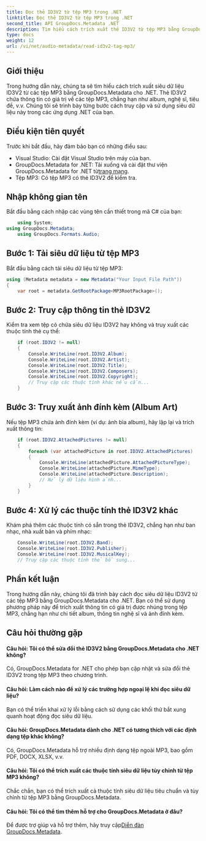 ```yaml
---
title: Đọc thẻ ID3V2 từ tệp MP3 trong .NET
linktitle: Đọc thẻ ID3V2 từ tệp MP3 trong .NET
second_title: API GroupDocs.Metadata .NET
description: Tìm hiểu cách trích xuất thẻ ID3V2 từ tệp MP3 bằng GroupDocs.Metadata cho .NET. Truy cập album, nghệ sĩ và nhiều hơn nữa theo chương trình.
type: docs
weight: 12
url: /vi/net/audio-metadata/read-id3v2-tag-mp3/
---
```

## Giới thiệu
Trong hướng dẫn này, chúng ta sẽ tìm hiểu cách trích xuất siêu dữ liệu ID3V2 từ các tệp MP3 bằng GroupDocs.Metadata cho .NET. Thẻ ID3V2 chứa thông tin có giá trị về các tệp MP3, chẳng hạn như album, nghệ sĩ, tiêu đề, v.v. Chúng tôi sẽ trình bày từng bước cách truy cập và sử dụng siêu dữ liệu này trong các ứng dụng .NET của bạn.
## Điều kiện tiên quyết
Trước khi bắt đầu, hãy đảm bảo bạn có những điều sau:
- Visual Studio: Cài đặt Visual Studio trên máy của bạn.
-  GroupDocs.Metadata for .NET: Tải xuống và cài đặt thư viện GroupDocs.Metadata for .NET từ[trang mạng](https://releases.groupdocs.com/metadata/net/).
- Tệp MP3: Có tệp MP3 có thẻ ID3V2 để kiểm tra.

## Nhập không gian tên
Bắt đầu bằng cách nhập các vùng tên cần thiết trong mã C# của bạn:
```csharp
    using System;
using GroupDocs.Metadata;
    using GroupDocs.Formats.Audio;
```
## Bước 1: Tải siêu dữ liệu từ tệp MP3
Bắt đầu bằng cách tải siêu dữ liệu từ tệp MP3:
```csharp
using (Metadata metadata = new Metadata("Your Input File Path"))
{
    var root = metadata.GetRootPackage<MP3RootPackage>();
```
## Bước 2: Truy cập thông tin thẻ ID3V2
Kiểm tra xem tệp có chứa siêu dữ liệu ID3V2 hay không và truy xuất các thuộc tính thẻ cụ thể:
```csharp
    if (root.ID3V2 != null)
    {
        Console.WriteLine(root.ID3V2.Album);
        Console.WriteLine(root.ID3V2.Artist);
        Console.WriteLine(root.ID3V2.Title);
        Console.WriteLine(root.ID3V2.Composers);
        Console.WriteLine(root.ID3V2.Copyright);
        // Truy cập các thuộc tính khác nếu cần...
    }
```
## Bước 3: Truy xuất ảnh đính kèm (Album Art)
Nếu tệp MP3 chứa ảnh đính kèm (ví dụ: ảnh bìa album), hãy lặp lại và trích xuất thông tin:
```csharp
    if (root.ID3V2.AttachedPictures != null)
    {
        foreach (var attachedPicture in root.ID3V2.AttachedPictures)
        {
            Console.WriteLine(attachedPicture.AttachedPictureType);
            Console.WriteLine(attachedPicture.MimeType);
            Console.WriteLine(attachedPicture.Description);
            // Xử lý dữ liệu hình ảnh...
        }
    }
```
## Bước 4: Xử lý các thuộc tính thẻ ID3V2 khác
Khám phá thêm các thuộc tính có sẵn trong thẻ ID3V2, chẳng hạn như ban nhạc, nhà xuất bản và phím nhạc:
```csharp
    Console.WriteLine(root.ID3V2.Band);
    Console.WriteLine(root.ID3V2.Publisher);
    Console.WriteLine(root.ID3V2.MusicalKey);
    // Truy cập các thuộc tính thẻ bổ sung...
```

## Phần kết luận
Trong hướng dẫn này, chúng tôi đã trình bày cách đọc siêu dữ liệu ID3V2 từ các tệp MP3 bằng GroupDocs.Metadata cho .NET. Bạn có thể sử dụng phương pháp này để trích xuất thông tin có giá trị được nhúng trong tệp MP3, chẳng hạn như chi tiết album, thông tin nghệ sĩ và ảnh đính kèm.

## Câu hỏi thường gặp
#### Câu hỏi: Tôi có thể sửa đổi thẻ ID3V2 bằng GroupDocs.Metadata cho .NET không?
Có, GroupDocs.Metadata for .NET cho phép bạn cập nhật và sửa đổi thẻ ID3V2 trong tệp MP3 theo chương trình.
#### Câu hỏi: Làm cách nào để xử lý các trường hợp ngoại lệ khi đọc siêu dữ liệu?
Bạn có thể triển khai xử lý lỗi bằng cách sử dụng các khối thử bắt xung quanh hoạt động đọc siêu dữ liệu.
#### Câu hỏi: GroupDocs.Metadata dành cho .NET có tương thích với các định dạng tệp khác không?
Có, GroupDocs.Metadata hỗ trợ nhiều định dạng tệp ngoài MP3, bao gồm PDF, DOCX, XLSX, v.v.
#### Câu hỏi: Tôi có thể trích xuất các thuộc tính siêu dữ liệu tùy chỉnh từ tệp MP3 không?
Chắc chắn, bạn có thể trích xuất cả thuộc tính siêu dữ liệu tiêu chuẩn và tùy chỉnh từ tệp MP3 bằng GroupDocs.Metadata.
#### Câu hỏi: Tôi có thể tìm thêm hỗ trợ cho GroupDocs.Metadata ở đâu?
 Để được trợ giúp và hỗ trợ thêm, hãy truy cập[Diễn đàn GroupDocs.Metadata](https://forum.groupdocs.com/c/metadata/14).